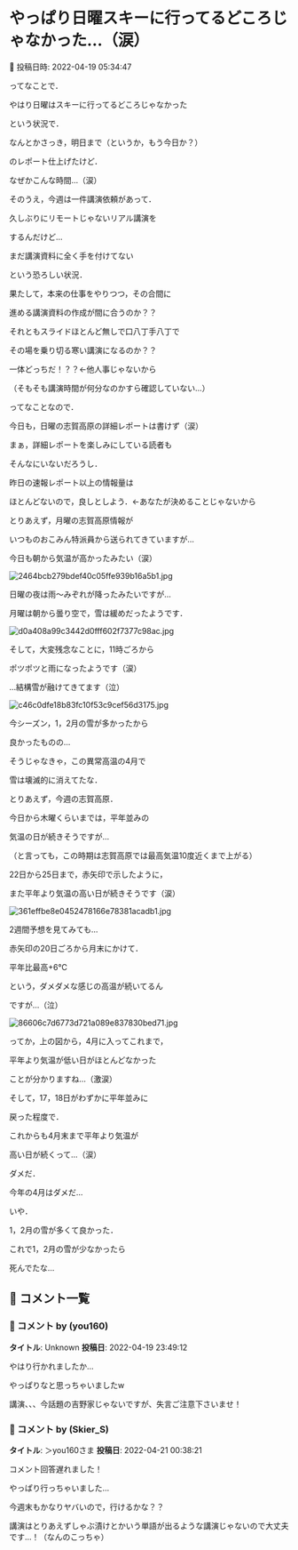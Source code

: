 # やっぱり日曜スキーに行ってるどころじゃなかった…（涙）

📅 投稿日時: 2022-04-19 05:34:47

ってなことで．


やはり日曜はスキーに行ってるどころじゃなかった


という状況で．


なんとかさっき，明日まで（というか，もう今日か？）


のレポート仕上げたけど．


なぜかこんな時間…（涙）





そのうえ，今週は一件講演依頼があって．


久しぶりにリモートじゃないリアル講演を


するんだけど…


まだ講演資料に全く手を付けてない


という恐ろしい状況．


果たして，本来の仕事をやりつつ，その合間に


進める講演資料の作成が間に合うのか？？


それともスライドほとんど無しで口八丁手八丁で


その場を乗り切る寒い講演になるのか？？


一体どっちだ！？？←他人事じゃないから


（そもそも講演時間が何分なのかすら確認していない…）





ってなことなので．


今日も，日曜の志賀高原の詳細レポートは書けず（涙）


まぁ，詳細レポートを楽しみにしている読者も


そんなにいないだろうし．


昨日の速報レポート以上の情報量は


ほとんどないので，良しとしよう．←あなたが決めることじゃないから








とりあえず，月曜の志賀高原情報が


いつものおこみん特派員から送られてきていますが…


今日も朝から気温が高かったみたい（涙）




![2464bcb279bdef40c05ffe939b16a5b1.jpg](images/2464bcb279bdef40c05ffe939b16a5b1.jpg)




日曜の夜は雨～みぞれが降ったみたいですが…


月曜は朝から曇り空で，雪は緩めだったようです．




![d0a408a99c3442d0fff602f7377c98ac.jpg](images/d0a408a99c3442d0fff602f7377c98ac.jpg)




そして，大変残念なことに，11時ごろから


ポツポツと雨になったようです（涙）


…結構雪が融けてきてます（泣）




![c46c0dfe18b83fc10f53c9cef56d3175.jpg](images/c46c0dfe18b83fc10f53c9cef56d3175.jpg)







今シーズン，1，2月の雪が多かったから


良かったものの…


そうじゃなきゃ，この異常高温の4月で


雪は壊滅的に消えてたな．





とりあえず，今週の志賀高原．


今日から木曜くらいまでは，平年並みの


気温の日が続きそうですが…


（と言っても，この時期は志賀高原では最高気温10度近くまで上がる）


22日から25日まで，赤矢印で示したように，


また平年より気温の高い日が続きそうです（涙）




![361effbe8e0452478166e78381acadb1.jpg](images/361effbe8e0452478166e78381acadb1.jpg)







2週間予想を見てみても…


赤矢印の20日ごろから月末にかけて．


平年比最高+6℃


という，ダメダメな感じの高温が続いてるん


ですが…（泣）




![86606c7d6773d721a089e837830bed71.jpg](images/86606c7d6773d721a089e837830bed71.jpg)







ってか，上の図から，4月に入ってこれまで，


平年より気温が低い日がほとんどなかった


ことが分かりますね…（激涙）


そして，17，18日がわずかに平年並みに


戻った程度で．


これからも4月末まで平年より気温が


高い日が続くって…（涙）





ダメだ．


今年の4月はダメだ…


いや．


1，2月の雪が多くて良かった．


これで1，2月の雪が少なかったら


死んでたな…

## 💬 コメント一覧

### 💬 コメント by (you160)
**タイトル**: Unknown
**投稿日**: 2022-04-19 23:49:12

やはり行かれましたか…

やっぱりなと思っちゃいましたw

講演、、、今話題の吉野家じゃないですが、失言ご注意下さいませ！

### 💬 コメント by (Skier_S)
**タイトル**: ＞you160さま
**投稿日**: 2022-04-21 00:38:21

コメント回答遅れました！

やっぱり行っちゃいました…

今週末もかなりヤバいので，行けるかな？？

講演はとりあえずしゃぶ漬けとかいう単語が出るような講演じゃないので大丈夫です…！（なんのこっちゃ）


